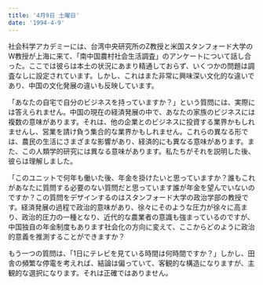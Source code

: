 ```yaml
---
title: '4月9日 土曜日'
date: '1994-4-9'
---
```


社会科学アカデミーには、台湾中央研究所のZ教授と米国スタンフォード大学のW教授が上海に来て、「南中国農村社会生活調査」のアンケートについて話し合った。ここでは彼らは本土の状況にあまり精通しておらず、いくつかの問題は調査なしに設定されています。しかし、これはまた非常に興味深い文化的な違いであり、中国の文化発展の違いも反映しています。

「あなたの自宅で自分のビジネスを持っていますか？」という質問には、実際には答えられません。中国の現在の経済発展の中で、あなたの家族のビジネスには複数の意味があります。それは、他の企業とのビジネスに投資する業界かもしれませんし、営業を請け負う集合的な業界かもしれません。これらの異なる形では、農民の生活にさまざまな影響があり、経済的にも異なる意味があります。また、この人類学的研究には異なる意味があります。私たちがそれを説明した後、彼らは理解しました。

「このユニットで何年も働いた後、年金を掛けたいと思っていますか？誰もこれがあなたに質問する必要のない質問だと思っています誰が年金を望んでいないのですか？この質問をデザインするのはスタンフォード大学の政治学部の教授です。経済発展の過程で政治的意味があり、徐々にそのような圧力が徐々に高まり、政治的圧力の一種となり、近代的な農業者の意識も強まっているのですが、中国独自の年金制度もあります社会化の方向に変えて、ここからどのように政治的意義を推測することができますか？

もう一つの質問は、「1日にテレビを見ている時間は何時間ですか？」しかし、田舎の頻繁な停電を考えれば、結論は偏っていて、客観的な構造になりますが、主観的な選択になります。それは正確ではありません。

